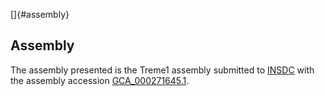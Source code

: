 []{#assembly}

Assembly
--------

The assembly presented is the Treme1 assembly submitted to
[INSDC](http://www.insdc.org) with the assembly accession
[GCA\_000271645.1](http://www.ebi.ac.uk/ena/data/view/GCA_000271645.1).
